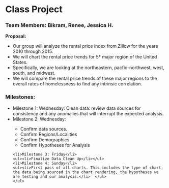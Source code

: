 <div>
<h1> Class Project</h1>
<h3> Team Members: Bikram, Renee, Jessica H.</h3>
<body> <b>Proposal:</b>
<ul><li>Our group will analyze the rental price index from Zillow for the years 2010 through 2015.</li>
	<li>We will chart the rental price trends for 5* major region of the United States.</li>
	<li>Specifically, we are looking at the northeastern, pacfic-northwest, west, south, and midwest.</li>
	<li>We will compare the rental price trends of these major regions to the overall rates of homelessness to find any intrinsic correlation. </li></ul></body>

<body><h3>Milestones:</h3>
	<ul><li>Milestone 1: Wednesday: Clean data: review data sources for consistency and any anomalies that will interrupt the expected analysis.</li>
	<li>Milestone 2: Wednesday: </li>
		<ul><li>Confirm data sources.</li>
		<li>Confirm Regions/Localities</li>
		<li>Confirm Demographics</li> 
		<li>Confirm Hypotheses for Analysis</li></ul>
	
	<li>Milestone 3: Friday</li>
	<ul><li>Finalize Data Clean Up</li></ul>
	<li>Milestone 4: Sunday</li>
	<ul><li>First pass of all charts. This includes the type of chart, the data being sourced in the chart rendering, the hypotheses we are testing and our analysis.</li>  </ul>
	</ul>
</body></div>